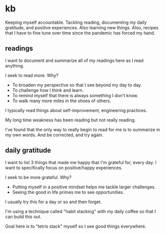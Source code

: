 # kb
Keeping myself accountable.
Tackling reading, documenting my daily gratitude, and positive experiences.
Also learning new things.
Also, recipes that I have to fine tune over time since the pandemic has forced my hand. 

## readings

I want to document and summarize all of my readings here as I read anything.

I seek to read more. Why?
- To broaden my perspective so that I see beyond my day to day.
- To challenge how I think and learn.
- To remind myself that there is always something I don't know.
- To walk many more miles in the shoes of others.

I typically read things about self-improvement, engineering practices.

My long time weakness has been reading but not really reading.

I've found that the only way to really begin to read for me is to summarize in my own words. And be corrected, and try again.

## daily gratitude

I want to list 3 things that made me happy that I'm grateful for, every day.
I want to specifically focus on positive/happy experiences. 

I seek to be more grateful. Why?
- Putting myself in a positive mindset helps me tackle larger challenges.
- Seeing the good in life primes me to see opportunities.

I usually try this for a day or so and then forget.

I'm using a technique called "habit stacking" with my daily coffee so that I can build this out.

Goal here is to "tetris stack" myself so I see good things everywhere.



